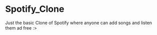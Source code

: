 # Spotify_Clone
Just the basic Clone of Spotify where anyone can add songs and listen them ad free :> 
